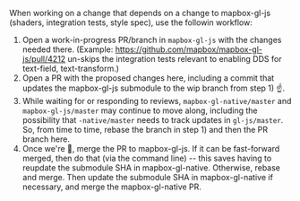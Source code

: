 When working on a change that depends on a change to mapbox-gl-js (shaders, integration tests, style spec), use the followin workflow:

1. Open a work-in-progress PR/branch in `mapbox-gl-js` with the changes needed there.  (Example: https://github.com/mapbox/mapbox-gl-js/pull/4212 un-skips the integration tests relevant to enabling DDS for text-field, text-transform.)
2. Open a PR with the proposed changes here, including a commit that updates the mapbox-gl-js submodule to the wip branch from step 1) ☝️. 
3. While waiting for or responding to reviews, `mapbox-gl-native/master` and `mapbox-gl-js/master` may continue to move along, including the possibility that `-native/master` needs to track updates in `gl-js/master`.  So, from time to time, rebase the branch in step 1) and then the PR branch here.
4. Once we're 🍏, merge the PR to mapbox-gl-js. If it can be fast-forward merged, then do that (via the command line) -- this saves having to reupdate the submodule SHA in mapbox-gl-native. Otherwise, rebase and merge. Then update the submodule SHA in mapbox-gl-native if necessary, and merge the mapbox-gl-native PR.
